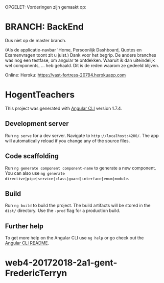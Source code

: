 OPGELET: Vorderingen zijn gemaakt op:
# BRANCH: BackEnd 
Dus niet op de master branch. 

(Als de applicatie-navbar 'Home, Persoonlijk Dashboard, Quotes en Examenvragen toont zit u juist.) Dank voor het begrip. 
De andere branches was nog een testfase, om angular te ontdekken. Waaruit ik dan uiteindelijk wel components, ... heb gehaald. Dit is de reden waarom ze gedeeld blijven. 

Online: 
Heroku: https://vast-fortress-20794.herokuapp.com 


# HogentTeachers

This project was generated with [Angular CLI](https://github.com/angular/angular-cli) version 1.7.4.

## Development server

Run `ng serve` for a dev server. Navigate to `http://localhost:4200/`. The app will automatically reload if you change any of the source files.

## Code scaffolding

Run `ng generate component component-name` to generate a new component. You can also use `ng generate directive|pipe|service|class|guard|interface|enum|module`.

## Build

Run `ng build` to build the project. The build artifacts will be stored in the `dist/` directory. Use the `-prod` flag for a production build.

## Further help

To get more help on the Angular CLI use `ng help` or go check out the [Angular CLI README](https://github.com/angular/angular-cli/blob/master/README.md).
# web4-20172018-2a1-gent-FredericTerryn

